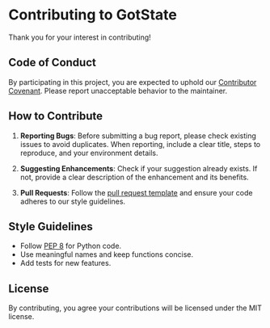 # Contributing to GotState

Thank you for your interest in contributing!

## Code of Conduct

By participating in this project, you are expected to uphold our [Contributor Covenant](https://www.contributor-covenant.org/). Please report unacceptable behavior to the maintainer.

## How to Contribute

1. **Reporting Bugs**: Before submitting a bug report, please check existing issues to avoid duplicates. When reporting, include a clear title, steps to reproduce, and your environment details.

2. **Suggesting Enhancements**: Check if your suggestion already exists. If not, provide a clear description of the enhancement and its benefits.

3. **Pull Requests**: Follow the [pull request template](docs/pull_request_template.md) and ensure your code adheres to our style guidelines.

## Style Guidelines

- Follow [PEP 8](https://www.python.org/dev/peps/pep-0008/) for Python code.
- Use meaningful names and keep functions concise.
- Add tests for new features.

## License

By contributing, you agree your contributions will be licensed under the MIT license. 